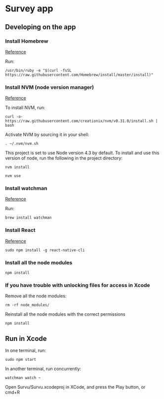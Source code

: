 # Survey app

## Developing on the app

### Install Homebrew

[Reference](http://brew.sh/)

Run:

```
/usr/bin/ruby -e "$(curl -fsSL https://raw.githubusercontent.com/Homebrew/install/master/install)"
```

### Install NVM (node version manager)

[Reference](https://github.com/creationix/nvm#installation)

To install NVM, run:

```
curl -o- https://raw.githubusercontent.com/creationix/nvm/v0.31.0/install.sh | bash
```

Activate NVM by sourcing it in your shell:

```
. ~/.nvm/nvm.sh
```

This project is set to use Node version 4.3 by default. To install and use this version of node, run the following in the project directory:

```
nvm install
```

```
nvm use
```

### Install watchman

[Reference](https://www.firebase.com/blog/2016-01-20-tutorial-firebase-react-native.html)

Run:

```
brew install watchman
```

### Install React

[Reference](https://www.firebase.com/blog/2016-01-20-tutorial-firebase-react-native.html)

```
sudo npm install -g react-native-cli
```

### Install all the node modules

```
npm install
```

### If you have trouble with unlocking files for access in Xcode

Remove all the node modules:

```
rm -rf node_modules/
```

Reinstall all the node modules with the correct permissions

```
npm install
```

## Run in Xcode

In one terminal, run:

```
sudo npm start
```

In another terminal, run concurrently:

```
watchman watch ~
```

Open Survu/Survu.xcodeproj in XCode, and press the Play button, or cmd+R


